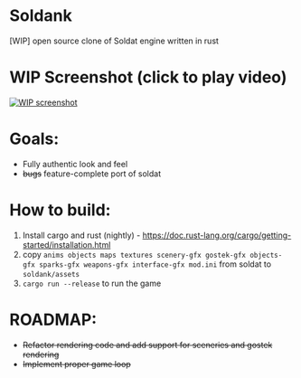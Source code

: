 # Soldank

[WIP] open source clone of Soldat engine written in rust

# WIP Screenshot (click to play video)

[![WIP screenshot](https://www.dropbox.com/s/7kijx1lv2dle6km/soldank.png?raw=1)](https://www.dropbox.com/s/56xba14jicat59l/soldank.mkv?dl=0)
# Goals:

* Fully authentic look and feel
* ~~bugs~~ feature-complete port of soldat

# How to build: 
1. Install cargo and rust (nightly) - https://doc.rust-lang.org/cargo/getting-started/installation.html
2. copy ```anims objects maps textures scenery-gfx gostek-gfx objects-gfx sparks-gfx weapons-gfx interface-gfx mod.ini``` from soldat to `soldank/assets`
3. ```cargo run --release``` to run the game

# ROADMAP:

* ~~Refactor rendering code and add support for sceneries and gostek rendering~~
* ~~Implement proper game loop~~

